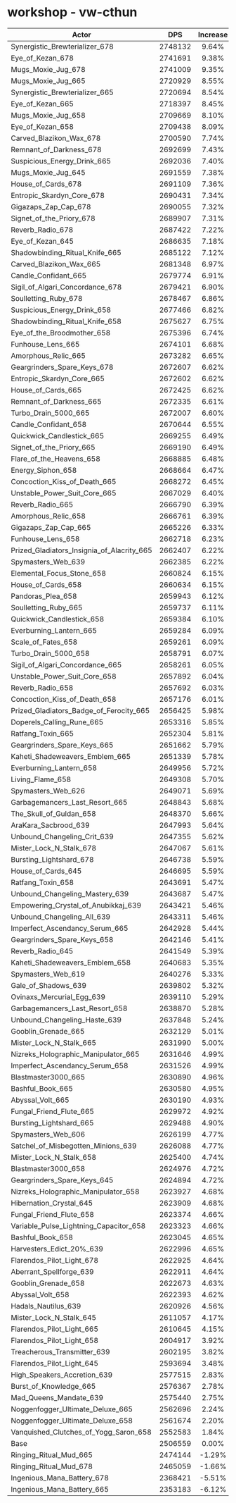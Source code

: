 # workshop - vw-cthun
| Actor | DPS | Increase |
|---|:---:|:---:|
|Synergistic_Brewterializer_678|2748132|9.64%|
|Eye_of_Kezan_678|2741691|9.38%|
|Mugs_Moxie_Jug_678|2741009|9.35%|
|Mugs_Moxie_Jug_665|2720929|8.55%|
|Synergistic_Brewterializer_665|2720694|8.54%|
|Eye_of_Kezan_665|2718397|8.45%|
|Mugs_Moxie_Jug_658|2709669|8.10%|
|Eye_of_Kezan_658|2709438|8.09%|
|Carved_Blazikon_Wax_678|2700590|7.74%|
|Remnant_of_Darkness_678|2692699|7.43%|
|Suspicious_Energy_Drink_665|2692036|7.40%|
|Mugs_Moxie_Jug_645|2691559|7.38%|
|House_of_Cards_678|2691109|7.36%|
|Entropic_Skardyn_Core_678|2690431|7.34%|
|Gigazaps_Zap_Cap_678|2690055|7.32%|
|Signet_of_the_Priory_678|2689907|7.31%|
|Reverb_Radio_678|2687422|7.22%|
|Eye_of_Kezan_645|2686635|7.18%|
|Shadowbinding_Ritual_Knife_665|2685122|7.12%|
|Carved_Blazikon_Wax_665|2681348|6.97%|
|Candle_Confidant_665|2679774|6.91%|
|Sigil_of_Algari_Concordance_678|2679421|6.90%|
|Soulletting_Ruby_678|2678467|6.86%|
|Suspicious_Energy_Drink_658|2677466|6.82%|
|Shadowbinding_Ritual_Knife_658|2675627|6.75%|
|Eye_of_the_Broodmother_658|2675396|6.74%|
|Funhouse_Lens_665|2674101|6.68%|
|Amorphous_Relic_665|2673282|6.65%|
|Geargrinders_Spare_Keys_678|2672607|6.62%|
|Entropic_Skardyn_Core_665|2672602|6.62%|
|House_of_Cards_665|2672425|6.62%|
|Remnant_of_Darkness_665|2672335|6.61%|
|Turbo_Drain_5000_665|2672007|6.60%|
|Candle_Confidant_658|2670644|6.55%|
|Quickwick_Candlestick_665|2669255|6.49%|
|Signet_of_the_Priory_665|2669190|6.49%|
|Flare_of_the_Heavens_658|2668885|6.48%|
|Energy_Siphon_658|2668664|6.47%|
|Concoction_Kiss_of_Death_665|2668272|6.45%|
|Unstable_Power_Suit_Core_665|2667029|6.40%|
|Reverb_Radio_665|2666790|6.39%|
|Amorphous_Relic_658|2666761|6.39%|
|Gigazaps_Zap_Cap_665|2665226|6.33%|
|Funhouse_Lens_658|2662718|6.23%|
|Prized_Gladiators_Insignia_of_Alacrity_665|2662407|6.22%|
|Spymasters_Web_639|2662385|6.22%|
|Elemental_Focus_Stone_658|2660824|6.15%|
|House_of_Cards_658|2660634|6.15%|
|Pandoras_Plea_658|2659943|6.12%|
|Soulletting_Ruby_665|2659737|6.11%|
|Quickwick_Candlestick_658|2659384|6.10%|
|Everburning_Lantern_665|2659284|6.09%|
|Scale_of_Fates_658|2659261|6.09%|
|Turbo_Drain_5000_658|2658791|6.07%|
|Sigil_of_Algari_Concordance_665|2658261|6.05%|
|Unstable_Power_Suit_Core_658|2657892|6.04%|
|Reverb_Radio_658|2657692|6.03%|
|Concoction_Kiss_of_Death_658|2657176|6.01%|
|Prized_Gladiators_Badge_of_Ferocity_665|2656425|5.98%|
|Doperels_Calling_Rune_665|2653316|5.85%|
|Ratfang_Toxin_665|2652304|5.81%|
|Geargrinders_Spare_Keys_665|2651662|5.79%|
|Kaheti_Shadeweavers_Emblem_665|2651339|5.78%|
|Everburning_Lantern_658|2649956|5.72%|
|Living_Flame_658|2649308|5.70%|
|Spymasters_Web_626|2649071|5.69%|
|Garbagemancers_Last_Resort_665|2648843|5.68%|
|The_Skull_of_Guldan_658|2648370|5.66%|
|AraKara_Sacbrood_639|2647993|5.64%|
|Unbound_Changeling_Crit_639|2647355|5.62%|
|Mister_Lock_N_Stalk_678|2647067|5.61%|
|Bursting_Lightshard_678|2646738|5.59%|
|House_of_Cards_645|2646695|5.59%|
|Ratfang_Toxin_658|2643691|5.47%|
|Unbound_Changeling_Mastery_639|2643687|5.47%|
|Empowering_Crystal_of_Anubikkaj_639|2643421|5.46%|
|Unbound_Changeling_All_639|2643311|5.46%|
|Imperfect_Ascendancy_Serum_665|2642928|5.44%|
|Geargrinders_Spare_Keys_658|2642146|5.41%|
|Reverb_Radio_645|2641549|5.39%|
|Kaheti_Shadeweavers_Emblem_658|2640683|5.35%|
|Spymasters_Web_619|2640276|5.33%|
|Gale_of_Shadows_639|2639802|5.32%|
|Ovinaxs_Mercurial_Egg_639|2639110|5.29%|
|Garbagemancers_Last_Resort_658|2638870|5.28%|
|Unbound_Changeling_Haste_639|2637848|5.24%|
|Gooblin_Grenade_665|2632129|5.01%|
|Mister_Lock_N_Stalk_665|2631990|5.00%|
|Nizreks_Holographic_Manipulator_665|2631646|4.99%|
|Imperfect_Ascendancy_Serum_658|2631526|4.99%|
|Blastmaster3000_665|2630890|4.96%|
|Bashful_Book_665|2630580|4.95%|
|Abyssal_Volt_665|2630190|4.93%|
|Fungal_Friend_Flute_665|2629972|4.92%|
|Bursting_Lightshard_665|2629488|4.90%|
|Spymasters_Web_606|2626199|4.77%|
|Satchel_of_Misbegotten_Minions_639|2626088|4.77%|
|Mister_Lock_N_Stalk_658|2625400|4.74%|
|Blastmaster3000_658|2624976|4.72%|
|Geargrinders_Spare_Keys_645|2624894|4.72%|
|Nizreks_Holographic_Manipulator_658|2623927|4.68%|
|Hibernation_Crystal_645|2623909|4.68%|
|Fungal_Friend_Flute_658|2623374|4.66%|
|Variable_Pulse_Lightning_Capacitor_658|2623323|4.66%|
|Bashful_Book_658|2623045|4.65%|
|Harvesters_Edict_20%_639|2622996|4.65%|
|Flarendos_Pilot_Light_678|2622925|4.64%|
|Aberrant_Spellforge_639|2622911|4.64%|
|Gooblin_Grenade_658|2622673|4.63%|
|Abyssal_Volt_658|2622393|4.62%|
|Hadals_Nautilus_639|2620926|4.56%|
|Mister_Lock_N_Stalk_645|2611057|4.17%|
|Flarendos_Pilot_Light_665|2610645|4.15%|
|Flarendos_Pilot_Light_658|2604917|3.92%|
|Treacherous_Transmitter_639|2602195|3.82%|
|Flarendos_Pilot_Light_645|2593694|3.48%|
|High_Speakers_Accretion_639|2577515|2.83%|
|Burst_of_Knowledge_665|2576367|2.78%|
|Mad_Queens_Mandate_639|2575440|2.75%|
|Noggenfogger_Ultimate_Deluxe_665|2562696|2.24%|
|Noggenfogger_Ultimate_Deluxe_658|2561674|2.20%|
|Vanquished_Clutches_of_Yogg_Saron_658|2552583|1.84%|
|Base|2506559|0.00%|
|Ringing_Ritual_Mud_665|2474144|-1.29%|
|Ringing_Ritual_Mud_678|2465059|-1.66%|
|Ingenious_Mana_Battery_678|2368421|-5.51%|
|Ingenious_Mana_Battery_665|2353183|-6.12%|
